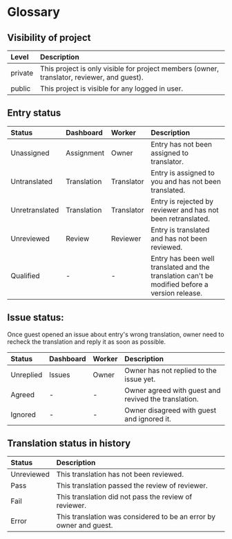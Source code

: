 # Glossary

## Visibility of project

|Level|Description|
| :--- | :--- |
|private|This project is only visible for project members (owner, translator, reviewer, and guest). |
|public|This project is visible for any logged in user. |


## Entry status

<span id='entry-status'></span>

| Status | Dashboard | Worker | Description |
| :--- | :--- | :--- | :--- |
| Unassigned | Assignment | Owner | Entry has not been assigned to translator. |
| Untranslated | Translation | Translator | Entry is assigned to you and has not been translated. |
| Unretranslated | Translation | Translator | Entry is rejected by reviewer and has not been retranslated. |
| Unreviewed | Review | Reviewer | Entry is translated and has not been reviewed. |
| Qualified | - | - | Entry has been well translated and the translation can't be modified before a version release. |


## Issue status:
<span id='issue-status'></span>

Once guest opened an issue about entry's wrong translation, owner need to recheck the translation and reply it as soon as possible.

| Status | Dashboard | Worker | Description |
| :--- | :--- | :--- | :--- |
| Unreplied | Issues | Owner | Owner has not replied to the issue yet. |
| Agreed | - | - | Owner agreed with guest and revived the translation. |
| Ignored | - | - | Owner disagreed with guest and ignored it. |

## Translation status in history
<span id='translation-status'></span>

| Status | Description |
| :--- | :--- |
| Unreviewed | This translation has not been reviewed. |
| Pass | This translation passed the review of reviewer. |
| Fail | This translation did not pass the review of reviewer. |
| Error | This translation was considered to be an error by owner and guest. |






